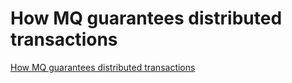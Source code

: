 # How MQ guarantees distributed transactions
[How MQ guarantees distributed transactions](https://aiwithcloud.com/2022/09/15/how_mq_guarantees_distributed_transactions/)